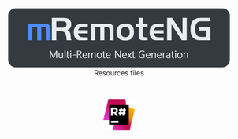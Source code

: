 <br/>
<p align="center">
  <img width="450" src="https://github.com/mRemoteNG/mRemoteNG/blob/develop/mRemoteNGProjectFiles/Header_dark.png">
  Resources files
</p>

</br>
<p align="center">
  <img alt="Developed with ReSharper" src="https://github.com/mRemoteNG/mRemoteNG/blob/develop/mRemoteNGProjectFiles/icon_ReSharper.png">
</p>
